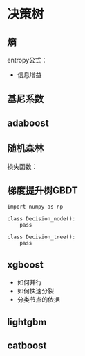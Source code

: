 # 决策树

## 熵
entropy公式：

- 信息增益

## 基尼系数


## adaboost


## 随机森林

损失函数：


## 梯度提升树GBDT



```
import numpy as np

class Decision_node():
    pass

class Decision_tree():
    pass
```

## xgboost
- 如何并行
- 如何快速分裂
- 分类节点的依据

## lightgbm

## catboost
